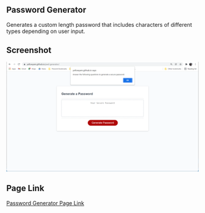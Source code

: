 ## Password Generator
Generates a custom length password that includes characters of different types depending on user input.
## Screenshot
![A screenshot of the password generator](/Assets/images/screenshot.png)
## Page Link
[Password Generator Page Link](https://yellowyam.github.io/pwd-generator/)
